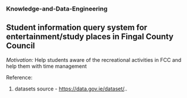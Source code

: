 ### Knowledge-and-Data-Engineering

## Student information query system for entertainment/study places in Fingal County Council
*Motivation:* Help students aware of the recreational activities in FCC and help them with time management


Reference:
1. datasets source - https://data.gov.ie/dataset/..
